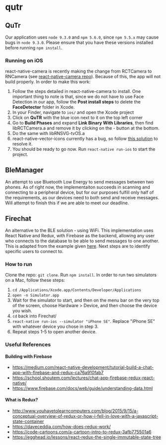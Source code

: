 # qutr

## QuTr
Our application uses `node 9.3.0` and `npm 5.6.0`, since `npm 5.5.x` may cause bugs in `node 9.3.0`. Please ensure that you have these versions installed before running `npm install`.

### Running on iOS
react-native-camera is recently making the change from RCTCamera to RNCamera (see [react-native-camera repo](https://github.com/react-native-community/react-native-camera)). Because of this, the app will not build properly. In order to make this work:
1. Follow the steps detailed in react-native-camera to install. One important thing to note is that, since we do not have to use Face Detection in our app, follow the **Post install steps** to delete the **FaceDetector** folder in Xcode.
2. In your Finder, navigate to `ios/` and open the Xcode project
3. Click on **QuTR** with the blue icon next to it on the top left corner
4. Go to **Build Phases** and expand **Link Binary With Libraries**, then find libRCTCamera.a and remove it by clicking on the - button at the bottom.
5. Do the same with libRNSVG-tvOS.a
6. react-native-vector-icons currently has a bug, so follow [this solution](https://github.com/oblador/react-native-vector-icons/issues/626#issuecomment-362386341) to resolve it.
7. You should be ready to go now. Run `react-native run-ios` to start the project.


## BleManager
An attempt to use Bluetooth Low Energy to send messages between two phones. As of right now, the implementaiton succeeds in scanning and connecting to a peripheral device, but for our purposes fulfill only half of the requirements, as our devices need to both send and receive messages. Will attempt to finish this if we are able to meet our deadline.


## Firechat
An alternative to the BLE solution - using WiFi. This implementation uses React Native and Redux, with Firebase as the backend, allowing any user who connects to the database to be able to send messages to one another. This is adapted from the example given [here](https://github.com/rubygarage/react-native-firebase-chat). Next steps are to identify specific users to connect to.

### How to run
Clone the repo: `git clone`. Run `npm install`. In order to run two simulators on a Mac, follow these steps:
1. `cd /Applications/Xcode.app/Contents/Developer/Applications`
2. `open -n Simulator.app`
3. Wait for the simulator to start, and then on the menu bar on the very top of the screen, choose Hardware > Device, and then choose the device you wish.
4. `cd` back into Firechat/
5. `react-native run-ios --simulator "iPhone SE"`. Replace "iPhone SE" with whatever device you chose in step 3.
6. Repeat steps 1-5 to open another device.

### Useful References
#### Building with Firebase
* https://medium.com/react-native-development/tutorial-build-a-chat-app-with-firebase-and-redux-ca76a910fab7
* https://school.shoutem.com/lectures/chat-app-firebase-redux-react-native/
* https://www.firebase.com/docs/web/guide/understanding-data.html
#### What is Redux?
* http://www.youhavetolearncomputers.com/blog/2015/9/15/a-conceptual-overview-of-redux-or-how-i-fell-in-love-with-a-javascript-state-container
* https://daveceddia.com/how-does-redux-work/
* https://code-cartoons.com/a-cartoon-intro-to-redux-3afb775501a6
* https://egghead.io/lessons/react-redux-the-single-immutable-state-tree
